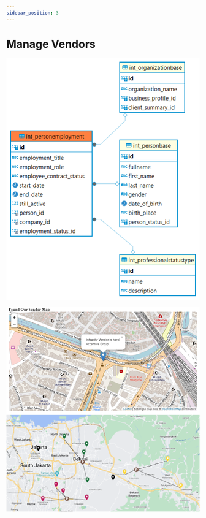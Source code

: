 ```yaml
---
sidebar_position: 3
---
```


# Manage Vendors

![alt text](<../../../../../../../../static/img/prismaenterprise - int_personemployment.png>)

![alt text](<../../../../../../../../static/img/Screenshot 2024-05-20 102431.png>)
![alt text](<../../../../../../../../static/img/Screenshot 2024-05-20 105212.png>)
